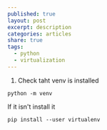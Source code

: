 ```yaml
---
published: true
layout: post
excerpt: description
categories: articles
share: true
tags:
  - python
  - virtualization
---
```

1. Check taht venv is installed
```shell 
python -m venv
```

If it isn't install it 
```shell
pip install --user virtualenv
```
